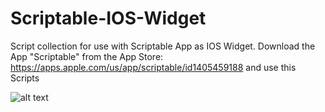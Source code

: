 # Scriptable-IOS-Widget
Script collection for use with Scriptable App as IOS Widget. 
Download the App "Scriptable" from the App Store: https://apps.apple.com/us/app/scriptable/id1405459188
and use this Scripts

![alt text](https://images.squarespace-cdn.com/content/v1/5006ce4b84ae4a665a5cdf9d/1601823412821-DLX7C24Y1Q3FN9JQGM6S/ke17ZwdGBToddI8pDm48kA4SqC0qeyytKBsdvYrHglpZw-zPPgdn4jUwVcJE1ZvWQUxwkmyExglNqGp0IvTJZUJFbgE-7XRK3dMEBRBhUpz7nxbOGCHqJAwbSQrHdZVcwC1DuVwbyWYTXQgGltAJhHU5WvqVE65NnMR-uDIQm-M/scriptable_icon)
